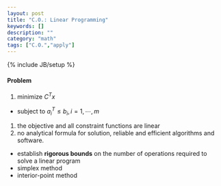 ```yaml
---
layout: post
title: "C.O.: Linear Programming"
keywords: []
description: ""
category: "math" 
tags: ["C.O.","apply"]
---
```

{% include JB/setup %}

#### Problem
1. minimize  $C^Tx$
- subject to $a_i^T \leq b_i, i=1,\cdots,m$

1. the objective and all constraint functions are linear
2. no analytical formula for solution, reliable and efficient algorithms and
   software.
- establish **rigorous bounds** on the number of operations required to solve a linear program
- simplex method
- interior-point method


